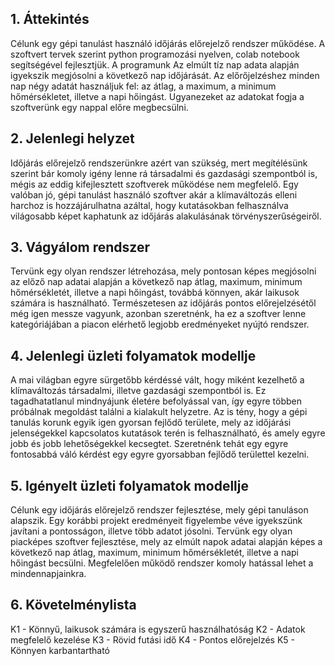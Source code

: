 ## 1. Áttekintés
Célunk egy gépi tanulást használó időjárás előrejelző rendszer működése.
A szoftvert tervek szerint python programozási nyelven, colab notebook segítségével fejlesztjük.
A programunk Az elmúlt tíz nap adata alapján igyekszik megjósolni a következő nap időjárását.
Az előrőjelzéshez minden nap négy adatát használjuk fel: az átlag, a maximum, a minimum hőmérsékletet,
illetve a napi hőingást.
Ugyanezeket az adatokat fogja a szoftverünk egy nappal előre megbecsülni.

## 2. Jelenlegi helyzet
Időjárás előrejelző rendszerünkre azért van szükség, mert megítélésünk szerint bár komoly igény lenne rá
társadalmi és gazdasági szempontból is, mégis az eddig kifejlesztett szoftverek működése nem megfelelő.
Egy valóban jó, gépi tanulást használó szoftver akár a klímaváltozás elleni harchoz is hozzájárulhatna azáltal, hogy
kutatásokban felhasználva világosabb képet kaphatunk az időjárás alakulásának törvényszerűségeiről.

## 3. Vágyálom rendszer
Tervünk egy olyan rendszer létrehozása, mely pontosan képes megjósolni az előző nap adatai alapján
a következő nap átlag, maximum, minimum hőmérsékletét, illetve a napi hőingást, továbbá könnyen,
akár laikusok számára is használható.
Természetesen az időjárás pontos előrejelzésétől még igen messze vagyunk, azonban 
szeretnénk, ha ez a szoftver lenne kategóriájában a piacon elérhető legjobb eredményeket nyújtó rendszer.

## 4. Jelenlegi üzleti folyamatok modellje
A mai világban egyre sürgetőbb kérdéssé vált, hogy miként kezelhető a klímaváltozás társadalmi, illetve gazdasági szempontból is.
Ez tagadhatatlanul mindnyájunk életére befolyással van, így egyre többen próbálnak megoldást találni a kialakult helyzetre.
Az is tény, hogy a gépi tanulás korunk egyik igen gyorsan fejlődő területe, mely az időjárási jelenségekkel kapcsolatos kutatások
terén is felhasználható, és amely egyre jobb és jobb lehetőségekkel kecsegtet.
Szeretnénk tehát egy egyre fontosabbá váló kérdést egy egyre gyorsabban fejlődő területtel kezelni.

## 5. Igényelt üzleti folyamatok modellje
Célunk egy időjárás előrejelző rendszer fejlesztése, mely gépi tanuláson alapszik.
Egy korábbi projekt eredményeit figyelembe véve igyekszünk javítani a pontosságon, illetve több adatot jósolni.
Tervünk egy olyan piacképes szoftver fejlesztése, mely az elmúlt napok adatai alapján képes a következő nap
átlag, maximum, minimum hőmérsékletét, illetve a napi hőingást becsülni.
Megfelelően működő rendszer komoly hatással lehet a mindennapjainkra.

## 6. Követelménylista
K1 - Könnyű, laikusok számára is egyszerű használhatóság
K2 - Adatok megfelelő kezelése
K3 - Rövid  futási idő
K4 - Pontos előrejelzés 
K5 - Könnyen karbantartható
